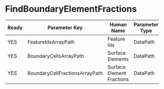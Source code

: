 # FindBoundaryElementFractions

| Ready | Parameter Key | Human Name | Parameter Type | Parameter Class |
|-------|---------------|------------|-----------------|----------------|
| YES | FeatureIdsArrayPath | Feature Ids | DataPath | ArraySelectionParameter |
| YES | BoundaryCellsArrayPath | Surface Elements | DataPath | ArraySelectionParameter |
| YES | BoundaryCellFractionsArrayPath | Surface Element Fractions | DataPath | ArrayCreationParameter |
